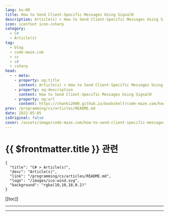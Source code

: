 ```yaml
---
lang: ko-KR
title: How to Send Client-Specific Messages Using SignalR
description: Article(s) > How to Send Client-Specific Messages Using SignalR
icon: iconfont icon-csharp
category: 
  - C#
  - Article(s)
tag: 
  - blog
  - code-maze.com
  - cs
  - c#
  - csharp
head:  
  - - meta:
    - property: og:title
      content: Article(s) > How to Send Client-Specific Messages Using SignalR
    - property: og:description
      content: How to Send Client-Specific Messages Using SignalR
    - property: og:url
      content: https://chanhi2000.github.io/bookshelf/code-maze.com/how-to-send-client-specific-messages-using-signalr.html
prev: /programming/cs/articles/README.md
date: 2022-05-05
isOriginal: false
cover: /assets/image/code-maze.com/how-to-send-client-specific-messages-using-signalr/banner.png
---
```


# {{ $frontmatter.title }} 관련

```component VPCard
{
  "title": "C# > Article(s)",
  "desc": "Article(s)",
  "link": "/programming/cs/articles/README.md",
  "logo": "/images/ico-wind.svg",
  "background": "rgba(10,10,10,0.2)"
}
```

[[toc]]

---

<SiteInfo
  name="How to Send Client-Specific Messages Using SignalR"
  desc="In this article, we are going to learn how we can send real time client-specific messages using SignalR and Angular as a client-side application."
  url="https://code-maze.com/how-to-send-client-specific-messages-using-signalr/"
  logo="/assets/image/code-maze.com/favicon.png"
  preview="/assets/image/code-maze.com/how-to-send-client-specific-messages-using-signalr/banner.png"/>

<!-- TODO: 작성 -->

---

<TagLinks />